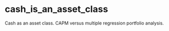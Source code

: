 # cash_is_an_asset_class
Cash as an asset class.  CAPM versus multiple regression portfolio analysis.
